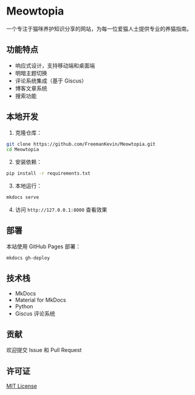 # Meowtopia

一个专注于猫咪养护知识分享的网站，为每一位爱猫人士提供专业的养猫指南。

## 功能特点

- 响应式设计，支持移动端和桌面端
- 明暗主题切换
- 评论系统集成（基于 Giscus）
- 博客文章系统
- 搜索功能

## 本地开发

1. 克隆仓库：
```bash
git clone https://github.com/FreemanKevin/Meowtopia.git
cd Meowtopia
```

2. 安装依赖：
```bash
pip install -r requirements.txt
```

3. 本地运行：
```bash
mkdocs serve
```

4. 访问 `http://127.0.0.1:8000` 查看效果

## 部署

本站使用 GitHub Pages 部署：

```bash
mkdocs gh-deploy
```

## 技术栈

- MkDocs
- Material for MkDocs
- Python
- Giscus 评论系统

## 贡献

欢迎提交 Issue 和 Pull Request

## 许可证

[MIT License](LICENSE)